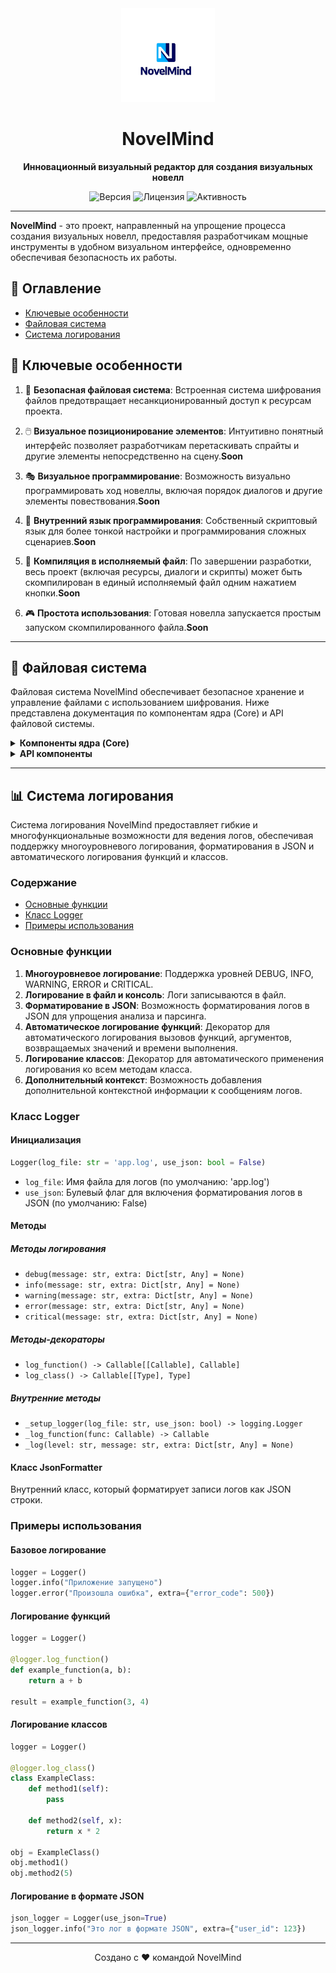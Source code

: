 <div align="center">
  <img src="./Assets/logo.png" alt="NovelMind Logo" width="150" height="150">
  <h1>NovelMind</h1>
  <p><strong>Инновационный визуальный редактор для создания визуальных новелл</strong></p>
  <p>
    <img src="https://img.shields.io/badge/версия-0.0.1-blue.svg" alt="Версия">
    <img src="https://img.shields.io/badge/лицензия-MIT-green.svg" alt="Лицензия">
    <img src="https://img.shields.io/github/last-commit/VisageDvachevsky/NovelMind" alt="Активность">
  </p>
</div>

---

**NovelMind** - это проект, направленный на упрощение процесса создания визуальных новелл, предоставляя разработчикам мощные инструменты в удобном визуальном интерфейсе, одновременно обеспечивая безопасность их работы.


## 📑 Оглавление

- [Ключевые особенности](#-ключевые-особенности)
- [Файловая система](#-файловая-система)
- [Система логирования](#-система-логирования)

## 🌟 Ключевые особенности

1. 🔐 **Безопасная файловая система**: Встроенная система шифрования файлов предотвращает несанкционированный доступ к ресурсам проекта.

2. 🖱️ **Визуальное позиционирование элементов**: Интуитивно понятный интерфейс позволяет разработчикам перетаскивать спрайты и другие элементы непосредственно на сцену.<strong>Soon</strong>

3. 🎭 **Визуальное программирование**: Возможность визуально программировать ход новеллы, включая порядок диалогов и другие элементы повествования.<strong>Soon</strong>

4. 🔧 **Внутренний язык программирования**: Собственный скриптовый язык для более тонкой настройки и программирования сложных сценариев.<strong>Soon</strong>

5. 🚀 **Компиляция в исполняемый файл**: По завершении разработки, весь проект (включая ресурсы, диалоги и скрипты) может быть скомпилирован в единый исполняемый файл одним нажатием кнопки.<strong>Soon</strong>

6. 🎮 **Простота использования**: Готовая новелла запускается простым запуском скомпилированного файла.<strong>Soon</strong>

---

## 📁 Файловая система

Файловая система NovelMind обеспечивает безопасное хранение и управление файлами с использованием шифрования. Ниже представлена документация по компонентам ядра (Core) и API файловой системы.

<details>
<summary><strong>Компоненты ядра (Core)</strong></summary>

### Компоненты ядра (Core)

Основные компоненты включают следующие модули:

1. [Шифрование](#шифрование)
2. [Обработчик файлов](#обработчик-файлов)
3. [Инициализатор файловой системы](#инициализатор-файловой-системы)
4. [Безопасное хранилище](#безопасное-хранилище)
5. [Вспомогательные функции](#вспомогательные-функции)

#### Шифрование

Файл: `encryption.py`

##### Класс: AdvancedEncryptor

Класс для обработки шифрования и дешифрования данных с использованием AES шифрования.

Методы:
- `__init__(self, key_file: str = 'master_key.key', salt_file: str = 'salt.key') -> None`
- `_load_or_generate_key(self, file_path: str) -> bytes`
- `_derive_key(self, password: str) -> bytes`
- `encrypt(self, data: bytes, password: str) -> bytes`
- `decrypt(self, encrypted_data: bytes, password: str) -> bytes`

#### Обработчик файлов

Файл: `file_handler.py`

##### Класс: SecureFileHandler

Класс для обработки безопасных файловых операций, таких как добавление, чтение, удаление и перечисление файлов.

Методы:
- `__init__(self, base_path: str, master_password: str) -> None`
- `add_file(self, file_path: str, file_id: str) -> None`
- `read_file(self, file_id: str, decode: bool = False) -> str`
- `delete_file(self, file_id: str) -> None`
- `list_files(self) -> List[str]`

#### Инициализатор файловой системы

Файл: `initializer.py`

##### Класс: FileSystemInitializer

Класс для инициализации файловой системы для безопасного хранения.

Методы:
- `__init__(self, base_path: str, master_password: str) -> None`
- `initialize(self) -> None`
- `_initialize_encryption(self) -> None`
- `_create_empty_index(self) -> None`

#### Безопасное хранилище

Файл: `storage.py`

##### Класс: SecureStorage

Класс для обработки безопасного хранения и извлечения метаданных файлов.

Методы:
- `__init__(self, base_path: str, master_password: str) -> None`
- `_load_index(self) -> Dict[str, str]`
- `_save_index(self) -> None`
- `add_file(self, file_id: str, encrypted_path: str) -> None`
- `get_file_path(self, file_id: str) -> Optional[str]`
- `remove_file(self, file_id: str) -> None`
- `list_files(self) -> List[str]`

#### Вспомогательные функции

Файл: `utils.py`

Функции:
- `create_directory_if_not_exists(path: str) -> None`
- `is_valid_path(path: str) -> bool`

</details>

<details>
<summary><strong>API компоненты</strong></summary>

### API компоненты

API компоненты предоставляют высокоуровневые операции для управления файлами и развертывания системы:

1. [Файловые операции](#файловые-операции)
2. [Системные операции](#системные-операции)

#### Файловые операции

Файл: `file_operations.py`

##### Класс: FileOperations

Класс для выполнения файловых операций, таких как добавление, чтение, удаление и перечисление файлов.

Методы:
- `__init__(self, file_handler: SecureFileHandler) -> None`
- `add_file(self, file_path: str, file_id: str) -> None`
- `read_file(self, file_id: str, decode: bool = False) -> str`
- `delete_file(self, file_id: str) -> None`
- `list_files(self) -> List[str]`

#### Системные операции

Файл: `system_operations.py`

##### Класс: SystemOperations

Класс для выполнения системных операций, таких как развертывание файловой системы.

Методы:
- `deploy(base_path: str, master_password: str) -> SecureFileHandler`

</details>

---

## 📊 Система логирования

Система логирования NovelMind предоставляет гибкие и многофункциональные возможности для ведения логов, обеспечивая поддержку многоуровневого логирования, форматирования в JSON и автоматического логирования функций и классов.

### Содержание

- [Основные функции](#основные-функции)
- [Класс Logger](#класс-logger)
- [Примеры использования](#примеры-использования)

### Основные функции

1. **Многоуровневое логирование**: Поддержка уровней DEBUG, INFO, WARNING, ERROR и CRITICAL.
2. **Логирование в файл и консоль**: Логи записываются в файл.
3. **Форматирование в JSON**: Возможность форматирования логов в JSON для упрощения анализа и парсинга.
4. **Автоматическое логирование функций**: Декоратор для автоматического логирования вызовов функций, аргументов, возвращаемых значений и времени выполнения.
5. **Логирование классов**: Декоратор для автоматического применения логирования ко всем методам класса.
6. **Дополнительный контекст**: Возможность добавления дополнительной контекстной информации к сообщениям логов.

### Класс Logger

#### Инициализация

```python
Logger(log_file: str = 'app.log', use_json: bool = False)
```

- `log_file`: Имя файла для логов (по умолчанию: 'app.log')
- `use_json`: Булевый флаг для включения форматирования логов в JSON (по умолчанию: False)

#### Методы

##### Методы логирования

- `debug(message: str, extra: Dict[str, Any] = None)`
- `info(message: str, extra: Dict[str, Any] = None)`
- `warning(message: str, extra: Dict[str, Any] = None)`
- `error(message: str, extra: Dict[str, Any] = None)`
- `critical(message: str, extra: Dict[str, Any] = None)`

##### Методы-декораторы

- `log_function() -> Callable[[Callable], Callable]`
- `log_class() -> Callable[[Type], Type]`

##### Внутренние методы

- `_setup_logger(log_file: str, use_json: bool) -> logging.Logger`
- `_log_function(func: Callable) -> Callable`
- `_log(level: str, message: str, extra: Dict[str, Any] = None)`

#### Класс JsonFormatter

Внутренний класс, который форматирует записи логов как JSON строки.

### Примеры использования

#### Базовое логирование

```python
logger = Logger()
logger.info("Приложение запущено")
logger.error("Произошла ошибка", extra={"error_code": 500})
```

#### Логирование функций

```python
logger = Logger()

@logger.log_function()
def example_function(a, b):
    return a + b

result = example_function(3, 4)
```

#### Логирование классов

```python
logger = Logger()

@logger.log_class()
class ExampleClass:
    def method1(self):
        pass

    def method2(self, x):
        return x * 2

obj = ExampleClass()
obj.method1()
obj.method2(5)
```

#### Логирование в формате JSON

```python
json_logger = Logger(use_json=True)
json_logger.info("Это лог в формате JSON", extra={"user_id": 123})
```
</details>

---

<p align="center">
  Создано с ❤️ командой NovelMind
</p>